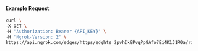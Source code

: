 <!-- Code generated for API Clients. DO NOT EDIT. -->

#### Example Request

```bash
curl \
-X GET \
-H "Authorization: Bearer {API_KEY}" \
-H "Ngrok-Version: 2" \
https://api.ngrok.com/edges/https/edghts_2pvhIkEPvqPp9Afo7Ei4K1J1R0a/routes/edghtsrt_2pvhIgtzTsYhhHlMnmxB4dtw5ux/request_headers
```

